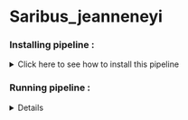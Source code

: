 # Saribus_jeanneneyi



### Installing pipeline :


<details>
  <summary>Click here to see how to install this pipeline</summary>

First, open your terminal. Then, run these two command lines :

    pwd
    /scratch_vol1/fungi

    cd -place_in_your_local_computer
    git clone https://github.com/PLStenger/Saribus_jeanneneyi.git

</details> 

### Running pipeline :

<details>
  
    # For run all pipeline, lunch only this command line : 
    time nohup bash 000_run_all_pipeline_in_one_script.sh &> 000_run_all_pipeline_in_one_script.out
  
    time nohup bash 00_quality_check_by_FastQC.sh &> 00_quality_check_by_FastQC.out
    >real	6m6,947s
    >user	9m24,144s
    >sys	0m29,619s

    time nohup bash 01_renamed_sequences.sh &> 01_renamed_sequences.out
    >real	0m1,222s
    >user	0m0,042s
    >sys	0m1,134s
  
    time nohup bash 02_trimmomatic_q30.sh &> 02_trimmomatic_q30.out
    >real	9m44,926s
    >user	71m7,566s
    >sys	3m32,825s
    
    time nohup bash 03_cleaned_data_quality_check_by_FastQC.sh &> 03_cleaned_data_quality_check_by_FastQC.out
    >real    6m17,025s
    >user    10m0,410s
    >sys     0m28,958s
  
    time nohup bash 04_qiime2_import_PE.sh &> 04_qiime2_import_PE.out
    >real	1m25,070s
    >user	1m36,740s
    >sys	0m28,981s
  
    time nohup bash 05_qiime2_denoise_PE.sh &> 05_qiime2_denoise_PE.out
    >real    20m39,038s
    >user    75m11,841s
    >sys     2m22,181s
  
    time nohup bash 06_qiime2_tree_PE.sh &> 06_qiime2_tree_PE.out
    >real    1m14,812s
    >user    1m24,746s
    >sys     0m26,862s
    
    time nohup bash 07_qiime2_rarefaction_PE.sh &> 07_qiime2_rarefaction_PE.out
    >
  
    time nohup bash 08_qiime2_calculate_and_explore_diversity_metrics_PE.sh &> 08_qiime2_calculate_and_explore_diversity_metrics_PE.out
    >
   
    time nohup bash 09_core_biom_PE.sh &> 09_core_biom_PE.out
    >
  
    time nohup bash 10_qiime2_assign_taxonomy_PE.sh &> 10_qiime2_assign_taxonomy_PE.out
    >
    

  
</details> 
